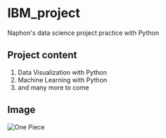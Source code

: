 # IBM_project
Naphon's data science project practice with Python

## Project content
1. Data Visualization with Python
2. Machine Learning with Python
3. and many more to come

## Image
![One Piece](https://images3.alphacoders.com/134/thumb-1920-1342304.jpeg)
